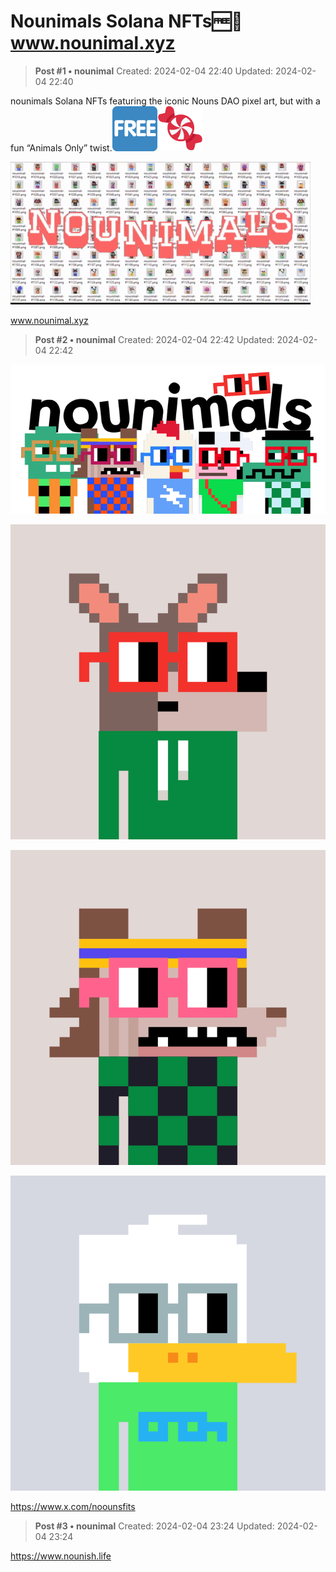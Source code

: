 # Nounimals Solana NFTs🆓🍬 www.nounimal.xyz

<!-- ✦✦✦ POST START ✦✦✦ -->

> **Post #1 • nounimal**
> Created: 2024-02-04 22:40
> Updated: 2024-02-04 22:40

nounimals Solana NFTs featuring the iconic Nouns DAO pixel art, but with a fun “Animals Only” twist.![:free:](../../assets/images/5287/free.png)![:candy:](../../assets/images/5287/candy.png)

![1000028467](../../assets/images/5287/5ee115a66b2be438dc4282b9b94f5c746a3ce770.gif)

www.nounimal.xyz

<!-- ✦✦✦ POST END ✦✦✦ -->

<!-- ✦✦✦ POST START ✦✦✦ -->

> **Post #2 • nounimal**
> Created: 2024-02-04 22:42
> Updated: 2024-02-04 22:42

![1000028258](../../assets/images/5287/c518da2830a42da18c9e715589722e8984f0f7fa_2_690x327.png)


  


![1000028346](../../assets/images/5287/5b65fd7582786b911b8a1874d0273db99b533749.png)


  


![1000028423](../../assets/images/5287/c926215b474c1dfd0c2fc8f341acecb4ca3d90ae.png)


  


![1000028348](../../assets/images/5287/ce0fbe77dd25d7043b28eb5999bfaf9bd412bdb7.png)


<https://www.x.com/noounsfits>

<!-- ✦✦✦ POST END ✦✦✦ -->

<!-- ✦✦✦ POST START ✦✦✦ -->

> **Post #3 • nounimal**
> Created: 2024-02-04 23:24
> Updated: 2024-02-04 23:24

<https://www.nounish.life>

<!-- ✦✦✦ POST END ✦✦✦ -->

